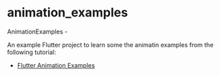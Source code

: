 # animation_examples

AnimationExamples - 

An example Flutter project to learn some the animatin examples from the following tutorial:

 - [Flutter Animation Examples](https://flutter.dev/docs/development/ui/animations/tutorial#animation-examples)
